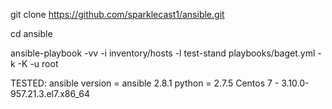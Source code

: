 git clone https://github.com/sparklecast1/ansible.git

cd ansible

ansible-playbook -vv -i inventory/hosts -l test-stand playbooks/baget.yml -k -K -u root



TESTED:
ansible version = ansible 2.8.1
python = 2.7.5
Centos 7 - 3.10.0-957.21.3.el7.x86_64

